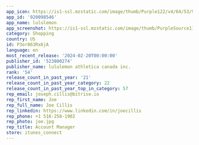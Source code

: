 ```yaml
---
app_icon: https://is1-ssl.mzstatic.com/image/thumb/Purple122/v4/64/53/9f/64539f51-b0a6-39fa-6368-08bf92e7fc39/AppIcon-1x_U007emarketing-0-0-0-5-0-0-sRGB-85-220-0.png/1024x1024bb.png
app_id: '920098546'
app_name: lululemon
app_screenshot: https://is1-ssl.mzstatic.com/image/thumb/PurpleSource116/v4/a4/8a/b2/a48ab29a-869c-a87e-fbd3-ae0872efc657/a245320b-b584-4041-bce9-854e4a48becf_US_Eng_6.5_1.jpg/1284x2778bb.png
category: Shopping
country: US
id: P3or863Rx6jA
language: en
most_recent_release: '2024-02-20T00:00:00'
publisher_id: '523800274'
publisher_name: lululemon athletica canada inc.
rank: '54'
release_count_in_past_year: '21'
release_count_in_past_year_category: 22
release_count_in_past_year_top_in_category: 57
rep_email: joseph.cillis@bitrise.io
rep_first_name: Joe
rep_full_name: Joe Cillis
rep_linkedin: https://www.linkedin.com/in/joecillis
rep_phone: +1 518-258-1902
rep_photo: joe.jpg
rep_title: Account Manager
store: itunes_connect
---
```

